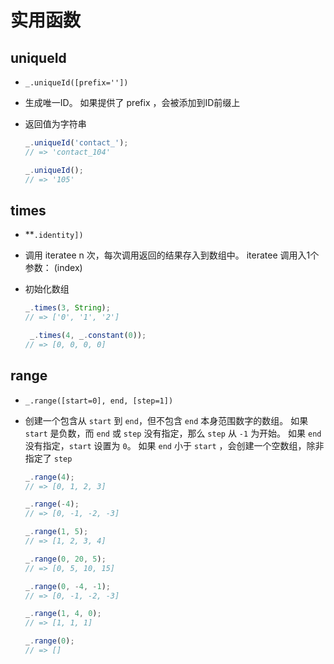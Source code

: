 # 实用函数

## uniqueId

  - `_.uniqueId([prefix=''])`

  - 生成唯一ID。 如果提供了 prefix ，会被添加到ID前缀上

  - 返回值为字符串

    ```javascript
    _.uniqueId('contact_');
    // => 'contact_104'

    _.uniqueId();
    // => '105'
    ```

## times

  - \*\*`.identity])`

  - 调用 iteratee n 次，每次调用返回的结果存入到数组中。 iteratee 调用入1个参数： (index)

  - 初始化数组

    ```javascript
    _.times(3, String);
    // => ['0', '1', '2']

     _.times(4, _.constant(0));
    // => [0, 0, 0, 0]
    ```

## range

  - `_.range([start=0], end, [step=1])`

  - 创建一个包含从 `start` 到 `end`，但不包含 `end` 本身范围数字的数组。 如果 `start` 是负数，而 `end` 或 `step` 没有指定，那么 `step` 从 `-1` 为开始。 如果 `end` 没有指定，`start` 设置为 `0`。 如果 `end` 小于 `start` ，会创建一个空数组，除非指定了 `step`

    ```typescript
    _.range(4);
    // => [0, 1, 2, 3]

    _.range(-4);
    // => [0, -1, -2, -3]

    _.range(1, 5);
    // => [1, 2, 3, 4]

    _.range(0, 20, 5);
    // => [0, 5, 10, 15]

    _.range(0, -4, -1);
    // => [0, -1, -2, -3]

    _.range(1, 4, 0);
    // => [1, 1, 1]

    _.range(0);
    // => []
    ```
